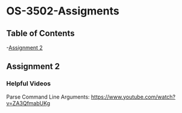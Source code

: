 # OS-3502-Assigments

## Table of Contents

-[Assignment 2](#assignment-2)<br>

## Assignment 2

### Helpful Videos
Parse Command Line Arguments: https://www.youtube.com/watch?v=ZA3QfmabUKg
